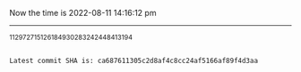 Now the time is 2022-08-11 14:16:12 pm

---

<small>112972715126184930283242448413194</small>

```txt

Latest commit SHA is: ca687611305c2d8af4c8cc24af5166af89f4d3aa
```
